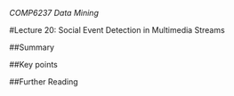 *COMP6237 Data Mining*

#Lecture 20: Social Event Detection in Multimedia Streams

##Summary

##Key points

##Further Reading
